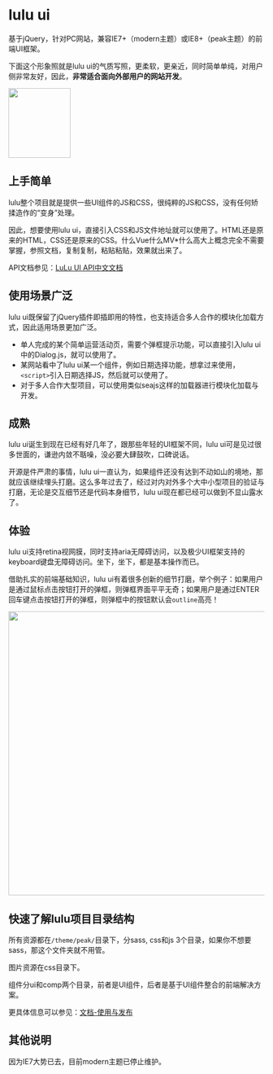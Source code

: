 # lulu ui

基于jQuery，针对PC网站，兼容IE7+（modern主题）或IE8+（peak主题）的前端UI框架。

下面这个形象照就是lulu ui的气质写照，更柔软，更亲近，同时简单单纯，对用户侧非常友好，因此，<strong>非常适合面向外部用户的网站开发</strong>。

<img src="http://qidian.gtimg.com/lulu/theme/modern/css/common/images/temp/figure.png" width="122" height="137">

## 上手简单

lulu整个项目就是提供一些UI组件的JS和CSS，很纯粹的JS和CSS，没有任何矫揉造作的“变身”处理。

因此，想要使用lulu ui，直接引入CSS和JS文件地址就可以使用了。HTML还是原来的HTML，CSS还是原来的CSS。什么Vue什么MV*什么高大上概念完全不需要掌握，参照文档，复制复制，粘贴粘贴，效果就出来了。

API文档参见：<a href="https://l-ui.com/content/about/design.html">LuLu UI API中文文档</a>

## 使用场景广泛

lulu ui既保留了jQuery插件即插即用的特性，也支持适合多人合作的模块化加载方式，因此适用场景更加广泛。

* 单人完成的某个简单运营活动页，需要个弹框提示功能，可以直接引入lulu ui中的Dialog.js，就可以使用了。
* 某网站看中了lulu ui某一个组件，例如日期选择功能，想拿过来使用，`<script>`引入日期选择JS，然后就可以使用了。
* 对于多人合作大型项目，可以使用类似seajs这样的加载器进行模块化加载与开发。

## 成熟

lulu ui诞生到现在已经有好几年了，跟那些年轻的UI框架不同，lulu ui可是见过很多世面的，谦逊内敛不聒噪，没必要大肆鼓吹，口碑说话。

开源是件严肃的事情，lulu ui一直认为，如果组件还没有达到不动如山的境地，那就应该继续埋头打磨。这么多年过去了，经过对内对外多个大中小型项目的验证与打磨，无论是交互细节还是代码本身细节，lulu ui现在都已经可以做到不显山露水了。

## 体验

lulu ui支持retina视网膜，同时支持aria无障碍访问，以及极少UI框架支持的keyboard键盘无障碍访问。坐下，坐下，都是基本操作而已。

借助扎实的前端基础知识，lulu ui有着很多创新的细节打磨，举个例子：如果用户是通过鼠标点击按钮打开的弹框，则弹框界面平平无奇；如果用户是通过ENTER回车键点击按钮打开的弹框，则弹框中的按钮默认会<code>outline</code>高亮！

<img src="https://qidian.qpic.cn/qidian_common/349573/851af9151027efc7e412e456f379263e/0" width="748" height="558">

## 快速了解lulu项目目录结构

所有资源都在<code>/theme/peak/</code>目录下，分sass, css和js 3个目录，如果你不想要sass，那这个文件夹就不用管。

图片资源在css目录下。

组件分ui和comp两个目录，前者是UI组件，后者是基于UI组件整合的前端解决方案。

更具体信息可以参见：<a href="https://l-ui.com/content/about/use.html">文档-使用与发布</a>

## 其他说明

因为IE7大势已去，目前modern主题已停止维护。
